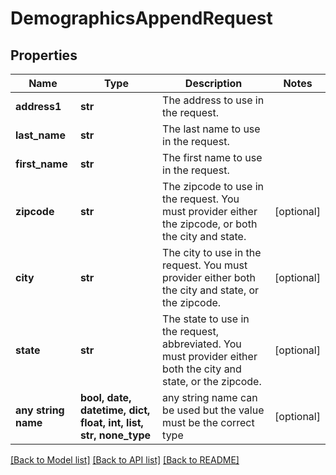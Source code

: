 # DemographicsAppendRequest


## Properties
Name | Type | Description | Notes
------------ | ------------- | ------------- | -------------
**address1** | **str** | The address to use in the request. | 
**last_name** | **str** | The last name to use in the request. | 
**first_name** | **str** | The first name to use in the request. | 
**zipcode** | **str** | The zipcode to use in the request. You must provider either the zipcode, or both the city and state. | [optional] 
**city** | **str** | The city to use in the request. You must provider either both the city and state, or the zipcode. | [optional] 
**state** | **str** | The state to use in the request, abbreviated. You must provider either both the city and state, or the zipcode. | [optional] 
**any string name** | **bool, date, datetime, dict, float, int, list, str, none_type** | any string name can be used but the value must be the correct type | [optional]

[[Back to Model list]](../README.md#documentation-for-models) [[Back to API list]](../README.md#documentation-for-api-endpoints) [[Back to README]](../README.md)


